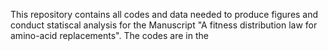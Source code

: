 This repository contains all codes and data needed to produce figures and conduct statiscal analysis 
for the Manuscript "A fitness distribution law for amino-acid replacements". The codes are in the
